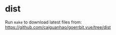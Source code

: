 # dist

Run `make` to download latest files from:
https://github.com/caiguanhao/goerrbit.vue/tree/dist
